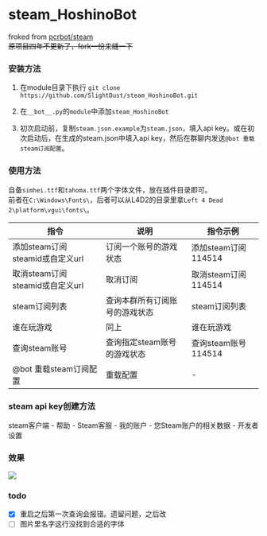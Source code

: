 # steam_HoshinoBot
froked from [pcrbot/steam](https://github.com/SlightDust/steam.git)  
~~原项目四年不更新了，fork一份来缝一下~~

### 安装方法

1. 在module目录下执行 `git clone https://github.com/SlightDust/steam_HoshinoBot.git`

2. 在`__bot__.py`的`module`中添加`steam_HoshinoBot`

3. 初次启动前，复制`steam.json.example`为`steam.json`，填入api key。或在初次启动后，在生成的steam.json中填入api key，然后在群聊内发送`@bot 重载steam订阅配置`。  

### 使用方法
自备`simhei.ttf`和`tahoma.ttf`两个字体文件，放在插件目录即可。  
前者在`C:\Windows\Fonts\`，后者可以从L4D2的目录里拿`Left 4 Dead 2\platform\vgui\fonts\`。  

|指令|说明|指令示例|
|----|----|----|
| 添加steam订阅 steamid或自定义url | 订阅一个账号的游戏状态 | 添加steam订阅 114514 |
| 取消steam订阅 steamid或自定义url | 取消订阅 | 取消steam订阅 114514 |
| steam订阅列表 | 查询本群所有订阅账号的游戏状态 | steam订阅列表 |
| 谁在玩游戏 | 同上 | 谁在玩游戏 |
| 查询steam账号 | 查询指定steam账号的游戏状态 | 查询steam账号 114514 |
| @bot 重载steam订阅配置 | 重载配置 | - |

### steam api key创建方法
steam客户端 - 帮助 - Steam客服 - 我的账户 - 您Steam账户的相关数据 - 开发者设置

### 效果
![](https://s2.loli.net/2024/03/24/WwR3FZuABXoSMTj.png)

### todo
- [x] 重启之后第一次查询会报错。遗留问题，之后改
- [ ] 图片里名字这行没找到合适的字体
